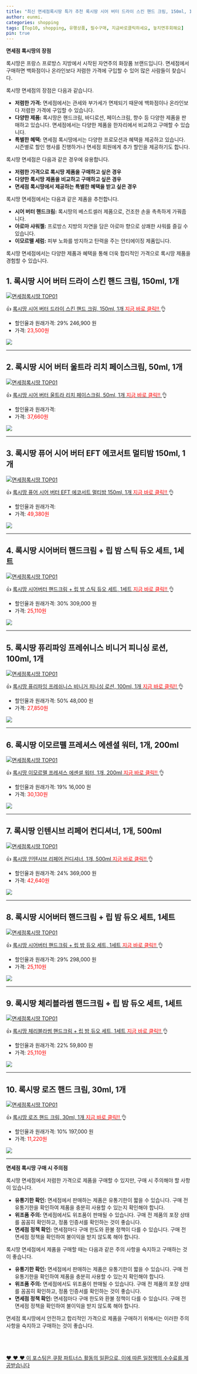 ```yaml
---
title: "최신 면세점록시땅 특가 추천 록시땅 시어 버터 드라이 스킨 핸드 크림, 150ml, 1개 비교 장점"
author: eunmi.
categories: shopping
tags: [Top10, shopping, 유행상품, 필수구매, 지금바로클릭하세요, 놓치면후회해요]
pin: true
---
```

**면세점 록시땅의 장점**

록시땅은 프랑스 프로방스 지방에서 시작된 자연주의 화장품 브랜드입니다. 면세점에서 구매하면 백화점이나 온라인보다 저렴한 가격에 구입할 수 있어 많은 사람들이 찾습니다.

록시땅 면세점의 장점은 다음과 같습니다.

* **저렴한 가격:** 면세점에서는 관세와 부가세가 면제되기 때문에 백화점이나 온라인보다 저렴한 가격에 구입할 수 있습니다.
* **다양한 제품:** 록시땅은 핸드크림, 바디로션, 페이스크림, 향수 등 다양한 제품을 판매하고 있습니다. 면세점에서는 다양한 제품을 한자리에서 비교하고 구매할 수 있습니다.
* **특별한 혜택:** 면세점 록시땅에서는 다양한 프로모션과 혜택을 제공하고 있습니다. 시즌별로 할인 행사를 진행하거나 면세점 회원에게 추가 할인을 제공하기도 합니다.

록시땅 면세점은 다음과 같은 경우에 유용합니다.

* **저렴한 가격으로 록시땅 제품을 구매하고 싶은 경우**
* **다양한 록시땅 제품을 비교하고 구매하고 싶은 경우**
* **면세점 록시땅에서 제공하는 특별한 혜택을 받고 싶은 경우**

록시땅 면세점에서는 다음과 같은 제품을 추천합니다.

* **시어 버터 핸드크림:** 록시땅의 베스트셀러 제품으로, 건조한 손을 촉촉하게 가꿔줍니다.
* **아로마 샤워젤:** 프로방스 지방의 자연을 담은 아로마 향으로 상쾌한 샤워를 즐길 수 있습니다.
* **이모르뗄 세럼:** 피부 노화를 방지하고 탄력을 주는 안티에이징 제품입니다.

록시땅 면세점에서는 다양한 제품과 혜택을 통해 더욱 합리적인 가격으로 록시땅 제품을 경험할 수 있습니다.

   

## 1. 록시땅 시어 버터 드라이 스킨 핸드 크림, 150ml, 1개

[![면세점록시땅 TOP01](https://thumbnail9.coupangcdn.com/thumbnails/remote/230x230ex/image/retail/images/2699440132832552-4f392496-ffac-4fd0-8a37-75dc3e521fa4.jpg)](https://link.coupang.com/re/AFFSDP?lptag=AF3617701&subid=GithubCoopas&pageKey=6550070267&traceid=V0-153&itemId=17207508813&vendorItemId=82029477021)


👍 [록시땅 시어 버터 드라이 스킨 핸드 크림, 150ml, 1개 <font color=red> 지금 바로 클릭!! </font> ](https://link.coupang.com/re/AFFSDP?lptag=AF3617701&subid=GithubCoopas&pageKey=6550070267&traceid=V0-153&itemId=17207508813&vendorItemId=82029477021) 👌 


- 할인율과 원래가격: 29%  246,900   원
- 가격: <span style='color:red'>23,500원</span>

[![](/discount_price.png)](https://link.coupang.com/re/AFFSDP?lptag=AF3617701&subid=GithubCoopas&pageKey=6550070267&traceid=V0-153&itemId=17207508813&vendorItemId=82029477021)

---


   

## 2. 록시땅 시어 버터 울트라 리치 페이스크림, 50ml, 1개

[![면세점록시땅 TOP01](https://thumbnail9.coupangcdn.com/thumbnails/remote/230x230ex/image/retail/images/1196376635270017-9fd6a05f-2bd6-4d33-a665-ffc75eda460f.jpg)](https://link.coupang.com/re/AFFSDP?lptag=AF3617701&subid=GithubCoopas&pageKey=6930070140&traceid=V0-153&itemId=16766547826&vendorItemId=83947831561)


👍 [록시땅 시어 버터 울트라 리치 페이스크림, 50ml, 1개 <font color=red> 지금 바로 클릭!! </font> ](https://link.coupang.com/re/AFFSDP?lptag=AF3617701&subid=GithubCoopas&pageKey=6930070140&traceid=V0-153&itemId=16766547826&vendorItemId=83947831561) 👌 


- 할인율과 원래가격: 
- 가격: <span style='color:red'>37,660원</span>

[![](/discount_price.png)](https://link.coupang.com/re/AFFSDP?lptag=AF3617701&subid=GithubCoopas&pageKey=6930070140&traceid=V0-153&itemId=16766547826&vendorItemId=83947831561)

---


   

## 3. 록시땅 퓨어 시어 버터 EFT 에코서트 멀티밤 150ml, 1개

[![면세점록시땅 TOP01](https://thumbnail9.coupangcdn.com/thumbnails/remote/230x230ex/image/retail/images/3929157898344389-158d328b-acd9-4366-a046-9a0827cefa99.jpg)](https://link.coupang.com/re/AFFSDP?lptag=AF3617701&subid=GithubCoopas&pageKey=4744079112&traceid=V0-153&itemId=6031464802&vendorItemId=3933243558)


👍 [록시땅 퓨어 시어 버터 EFT 에코서트 멀티밤 150ml, 1개 <font color=red> 지금 바로 클릭!! </font> ](https://link.coupang.com/re/AFFSDP?lptag=AF3617701&subid=GithubCoopas&pageKey=4744079112&traceid=V0-153&itemId=6031464802&vendorItemId=3933243558) 👌 


- 할인율과 원래가격: 
- 가격: <span style='color:red'>49,380원</span>

[![](/discount_price.png)](https://link.coupang.com/re/AFFSDP?lptag=AF3617701&subid=GithubCoopas&pageKey=4744079112&traceid=V0-153&itemId=6031464802&vendorItemId=3933243558)

---


   

## 4. 록시땅 시어버터 핸드크림 + 립 밤 스틱 듀오 세트, 1세트

[![면세점록시땅 TOP01](https://thumbnail8.coupangcdn.com/thumbnails/remote/230x230ex/image/retail/images/2631122509342765-3120e8ff-086b-4054-8bc5-8380bb7857c4.jpg)](https://link.coupang.com/re/AFFSDP?lptag=AF3617701&subid=GithubCoopas&pageKey=6928110787&traceid=V0-153&itemId=16754907352&vendorItemId=83936461906)


👍 [록시땅 시어버터 핸드크림 + 립 밤 스틱 듀오 세트, 1세트 <font color=red> 지금 바로 클릭!! </font> ](https://link.coupang.com/re/AFFSDP?lptag=AF3617701&subid=GithubCoopas&pageKey=6928110787&traceid=V0-153&itemId=16754907352&vendorItemId=83936461906) 👌 


- 할인율과 원래가격: 30%  309,000   원
- 가격: <span style='color:red'>25,110원</span>

[![](/discount_price.png)](https://link.coupang.com/re/AFFSDP?lptag=AF3617701&subid=GithubCoopas&pageKey=6928110787&traceid=V0-153&itemId=16754907352&vendorItemId=83936461906)

---


   

## 5. 록시땅 퓨리파잉 프레쉬니스 비니거 피니싱 로션, 100ml, 1개

[![면세점록시땅 TOP01](https://thumbnail6.coupangcdn.com/thumbnails/remote/230x230ex/image/retail/images/2019/11/20/19/6/2377b82c-d187-4810-bbb8-3224d2643586.jpg)](https://link.coupang.com/re/AFFSDP?lptag=AF3617701&subid=GithubCoopas&pageKey=343418866&traceid=V0-153&itemId=1091231548&vendorItemId=5605107264)


👍 [록시땅 퓨리파잉 프레쉬니스 비니거 피니싱 로션, 100ml, 1개 <font color=red> 지금 바로 클릭!! </font> ](https://link.coupang.com/re/AFFSDP?lptag=AF3617701&subid=GithubCoopas&pageKey=343418866&traceid=V0-153&itemId=1091231548&vendorItemId=5605107264) 👌 


- 할인율과 원래가격: 50%  48,000   원
- 가격: <span style='color:red'>27,850원</span>

[![](/discount_price.png)](https://link.coupang.com/re/AFFSDP?lptag=AF3617701&subid=GithubCoopas&pageKey=343418866&traceid=V0-153&itemId=1091231548&vendorItemId=5605107264)

---


   

## 6. 록시땅 이모르뗄 프레셔스 에센셜 워터, 1개, 200ml

[![면세점록시땅 TOP01](https://thumbnail8.coupangcdn.com/thumbnails/remote/230x230ex/image/retail/images/1186903897032345-89efd983-7f70-45f6-86f2-567bb1b00d4d.jpg)](https://link.coupang.com/re/AFFSDP?lptag=AF3617701&subid=GithubCoopas&pageKey=6930070142&traceid=V0-153&itemId=16766547834&vendorItemId=83947831564)


👍 [록시땅 이모르뗄 프레셔스 에센셜 워터, 1개, 200ml <font color=red> 지금 바로 클릭!! </font> ](https://link.coupang.com/re/AFFSDP?lptag=AF3617701&subid=GithubCoopas&pageKey=6930070142&traceid=V0-153&itemId=16766547834&vendorItemId=83947831564) 👌 


- 할인율과 원래가격: 19%  16,000   원
- 가격: <span style='color:red'>30,130원</span>

[![](/discount_price.png)](https://link.coupang.com/re/AFFSDP?lptag=AF3617701&subid=GithubCoopas&pageKey=6930070142&traceid=V0-153&itemId=16766547834&vendorItemId=83947831564)

---


   

## 7. 록시땅 인텐시브 리페어 컨디셔너, 1개, 500ml

[![면세점록시땅 TOP01](https://thumbnail8.coupangcdn.com/thumbnails/remote/230x230ex/image/retail/images/421095526478767-cc8262b8-2c9b-4f4a-97f4-c2a53650597a.jpg)](https://link.coupang.com/re/AFFSDP?lptag=AF3617701&subid=GithubCoopas&pageKey=6579971519&traceid=V0-153&itemId=14802953129&vendorItemId=82042695674)


👍 [록시땅 인텐시브 리페어 컨디셔너, 1개, 500ml <font color=red> 지금 바로 클릭!! </font> ](https://link.coupang.com/re/AFFSDP?lptag=AF3617701&subid=GithubCoopas&pageKey=6579971519&traceid=V0-153&itemId=14802953129&vendorItemId=82042695674) 👌 


- 할인율과 원래가격: 24%  369,000   원
- 가격: <span style='color:red'>42,640원</span>

[![](/discount_price.png)](https://link.coupang.com/re/AFFSDP?lptag=AF3617701&subid=GithubCoopas&pageKey=6579971519&traceid=V0-153&itemId=14802953129&vendorItemId=82042695674)

---


   

## 8. 록시땅 시어버터 핸드크림 + 립 밤 듀오 세트, 1세트

[![면세점록시땅 TOP01](https://thumbnail8.coupangcdn.com/thumbnails/remote/230x230ex/image/retail/images/120042713102678-f0255713-a8b6-4974-8b85-d41201edef40.jpg)](https://link.coupang.com/re/AFFSDP?lptag=AF3617701&subid=GithubCoopas&pageKey=6729627290&traceid=V0-153&itemId=15675972869&vendorItemId=82891437019)


👍 [록시땅 시어버터 핸드크림 + 립 밤 듀오 세트, 1세트 <font color=red> 지금 바로 클릭!! </font> ](https://link.coupang.com/re/AFFSDP?lptag=AF3617701&subid=GithubCoopas&pageKey=6729627290&traceid=V0-153&itemId=15675972869&vendorItemId=82891437019) 👌 


- 할인율과 원래가격: 29%  298,000   원
- 가격: <span style='color:red'>25,110원</span>

[![](/discount_price.png)](https://link.coupang.com/re/AFFSDP?lptag=AF3617701&subid=GithubCoopas&pageKey=6729627290&traceid=V0-153&itemId=15675972869&vendorItemId=82891437019)

---


   

## 9. 록시땅 체리블라썸 핸드크림 + 립 밤 듀오 세트, 1세트

[![면세점록시땅 TOP01](https://thumbnail8.coupangcdn.com/thumbnails/remote/230x230ex/image/retail/images/6691742408999089-2b5c0e4b-9285-452b-9b08-74378ce1f352.jpg)](https://link.coupang.com/re/AFFSDP?lptag=AF3617701&subid=GithubCoopas&pageKey=6729626905&traceid=V0-153&itemId=15675971150&vendorItemId=82891435316)


👍 [록시땅 체리블라썸 핸드크림 + 립 밤 듀오 세트, 1세트 <font color=red> 지금 바로 클릭!! </font> ](https://link.coupang.com/re/AFFSDP?lptag=AF3617701&subid=GithubCoopas&pageKey=6729626905&traceid=V0-153&itemId=15675971150&vendorItemId=82891435316) 👌 


- 할인율과 원래가격: 22%  59,800   원
- 가격: <span style='color:red'>25,110원</span>

[![](/discount_price.png)](https://link.coupang.com/re/AFFSDP?lptag=AF3617701&subid=GithubCoopas&pageKey=6729626905&traceid=V0-153&itemId=15675971150&vendorItemId=82891435316)

---


   

## 10. 록시땅 로즈 핸드 크림, 30ml, 1개

[![면세점록시땅 TOP01](https://thumbnail7.coupangcdn.com/thumbnails/remote/230x230ex/image/retail/images/4267233238307777-c1197f50-b0c2-4cd5-83a7-c2771518f556.jpg)](https://link.coupang.com/re/AFFSDP?lptag=AF3617701&subid=GithubCoopas&pageKey=6610928874&traceid=V0-153&itemId=14990003399&vendorItemId=82212971867)


👍 [록시땅 로즈 핸드 크림, 30ml, 1개 <font color=red> 지금 바로 클릭!! </font> ](https://link.coupang.com/re/AFFSDP?lptag=AF3617701&subid=GithubCoopas&pageKey=6610928874&traceid=V0-153&itemId=14990003399&vendorItemId=82212971867) 👌 


- 할인율과 원래가격: 10%  197,000   원
- 가격: <span style='color:red'>11,220원</span>

[![](/discount_price.png)](https://link.coupang.com/re/AFFSDP?lptag=AF3617701&subid=GithubCoopas&pageKey=6610928874&traceid=V0-153&itemId=14990003399&vendorItemId=82212971867)

---
**면세점 록시땅 구매 시 주의점**

록시땅 면세점에서 저렴한 가격으로 제품을 구매할 수 있지만, 구매 시 주의해야 할 사항이 있습니다.

* **유통기한 확인:** 면세점에서 판매하는 제품은 유통기한이 짧을 수 있습니다. 구매 전 유통기한을 확인하여 제품을 충분히 사용할 수 있는지 확인해야 합니다.
* **위조품 주의:** 면세점에서도 위조품이 판매될 수 있습니다. 구매 전 제품의 포장 상태를 꼼꼼히 확인하고, 정품 인증서를 확인하는 것이 좋습니다.
* **면세점 정책 확인:** 면세점마다 구매 한도와 환불 정책이 다를 수 있습니다. 구매 전 면세점 정책을 확인하여 불이익을 받지 않도록 해야 합니다.

록시땅 면세점에서 제품을 구매할 때는 다음과 같은 주의 사항을 숙지하고 구매하는 것이 좋습니다.

* **유통기한 확인:** 면세점에서 판매하는 제품은 유통기한이 짧을 수 있습니다. 구매 전 유통기한을 확인하여 제품을 충분히 사용할 수 있는지 확인해야 합니다.
* **위조품 주의:** 면세점에서도 위조품이 판매될 수 있습니다. 구매 전 제품의 포장 상태를 꼼꼼히 확인하고, 정품 인증서를 확인하는 것이 좋습니다.
* **면세점 정책 확인:** 면세점마다 구매 한도와 환불 정책이 다를 수 있습니다. 구매 전 면세점 정책을 확인하여 불이익을 받지 않도록 해야 합니다.

면세점 록시땅에서 안전하고 합리적인 가격으로 제품을 구매하기 위해서는 이러한 주의 사항을 숙지하고 구매하는 것이 좋습니다.<br><br><br><br><br> [ ❤ ❤ ❤ 이 포스팅은 쿠팡 파트너스 활동의 일환으로, 이에 따른 일정액의 수수료를 제공받습니다](https://link.coupang.com/a/bcEFyh)